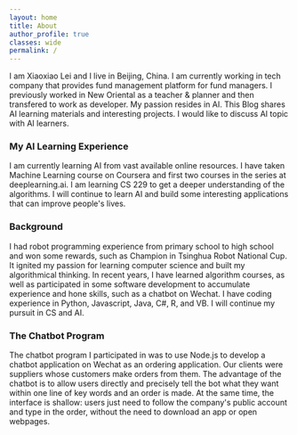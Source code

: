 ```yaml
---
layout: home
title: About
author_profile: true
classes: wide
permalink: /
---
```


I am Xiaoxiao Lei and I live in Beijing, China. I am currently working in tech company that provides fund management platform for fund managers. I previously worked in New Oriental as a teacher & planner and then transfered to work as developer. My passion resides in AI. This Blog shares AI learning materials and interesting projects. I would like to discuss AI topic with AI learners.

### My AI Learning Experience
I am currently learning AI from vast available online resources. I have taken Machine Learning course on Coursera and first two courses in the series at deeplearning.ai. I am learning CS 229 to get a deeper understanding of the algorithms. I will continue to learn AI and build some interesting applications that can improve people's lives.

### Background
I had robot programming experience from primary school to high school and won some rewards, such as Champion in Tsinghua Robot National Cup. It ignited my passion for learning computer science and built my algorithmical thinking. In recent years, I have learned algorithm courses, as well as participated in some software development to accumulate experience and hone skills, such as a chatbot on Wechat. I have coding experience in Python, Javascript, Java, C#, R, and VB. I will continue my pursuit in CS and AI.

### The Chatbot Program
The chatbot program I participated in was to use Node.js to develop a chatbot application on Wechat as an ordering application. Our clients were suppliers whose customers make orders from them. The advantage of the chatbot is to allow users directly and precisely tell the bot what they want within one line of key words and an order is made. At the same time, the interface is shallow: users just need to follow the company's public account and type in the order, without the need to download an app or open webpages.




